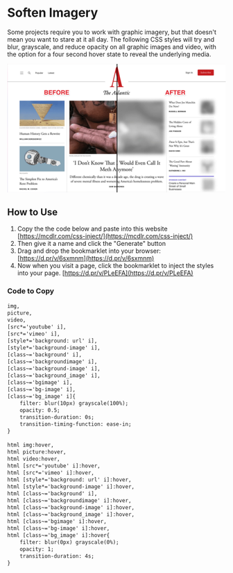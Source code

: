 # Soften Imagery

Some projects require you to work with graphic imagery, but that doesn't mean you want to stare at it all day. The following CSS styles will try and blur, grayscale, and reduce opacity on all graphic images and video, with the option for a four second hover state to reveal the underlying media.

<img src="https://raw.githubusercontent.com/4site-interactive-studios/soften-imagery/main/before-and-after-v2.jpg" style="max-width: 100%" alt="Screenshot of theatlantic.com homepage showing a before and after comparison of using the Soften Imagery bookmarklet">

## How to Use

1. Copy the the code below and paste into this website [https://mcdlr.com/css-inject/](https://mcdlr.com/css-inject/)
2. Then give it a name and click the "Generate" button
3. Drag and drop the bookmarklet into your browser: [https://d.pr/v/6sxmnm](https://d.pr/v/6sxmnm)
4. Now when you visit a page, click the bookmarklet to inject the styles into your page. [https://d.pr/v/PLeEFA](https://d.pr/v/PLeEFA)

### Code to Copy

    img,
    picture,
    video,
    [src*='youtube' i],
    [src*='vimeo' i],
    [style*='background: url' i],
    [style*='background-image' i],
    [class~='background' i],
    [class~='backgroundimage' i],
    [class~='background-image' i],
    [class~='background_image' i],
    [class~='bgimage' i],
    [class~='bg-image' i],
    [class~='bg_image' i]{
        filter: blur(10px) grayscale(100%);
        opacity: 0.5;
        transition-duration: 0s;
        transition-timing-function: ease-in;
    }
    
    html img:hover,
    html picture:hover,
    html video:hover,
    html [src*='youtube' i]:hover,
    html [src*='vimeo' i]:hover,
    html [style*='background: url' i]:hover,
    html [style*='background-image' i]:hover,
    html [class~='background' i],
    html [class~='backgroundimage' i]:hover,
    html [class~='background-image' i]:hover,
    html [class~='background_image' i]:hover,
    html [class~='bgimage' i]:hover,
    html [class~='bg-image' i]:hover,
    html [class~='bg_image' i]:hover{
        filter: blur(0px) grayscale(0%);
        opacity: 1;
        transition-duration: 4s;
    }
